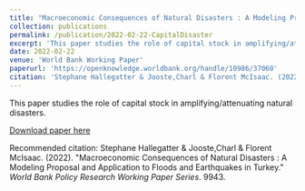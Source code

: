 ```yaml
---
title: "Macroeconomic Consequences of Natural Disasters : A Modeling Proposal and Application to Floods and Earthquakes in Turkey"
collection: publications
permalink: /publication/2022-02-22-CapitalDisaster
excerpt: 'This paper studies the role of capital stock in amplifying/attenuating natural disasters.'
date: 2022-02-22
venue: 'World Bank Working Paper'
paperurl: 'https://openknowledge.worldbank.org/handle/10986/37060'
citation: 'Stephane Hallegatter & Jooste,Charl & Florent McIsaac. (2022). &quot;Macroeconomic Consequences of Natural Disasters : A Modeling Proposal and Application to Floods and Earthquakes in Turkey.&quot; <i>World Bank Policy Research Working Paper Series</i>. 9943.'
---
```

This paper studies the role of capital stock in amplifying/attenuating natural disasters.

[Download paper here](https://openknowledge.worldbank.org/handle/10986/37060)

Recommended citation: Stephane Hallegatter & Jooste,Charl & Florent McIsaac. (2022). "Macroeconomic Consequences of Natural Disasters : A Modeling Proposal and Application to Floods and Earthquakes in Turkey." <i>World Bank Policy Research Working Paper Series</i>. 9943.